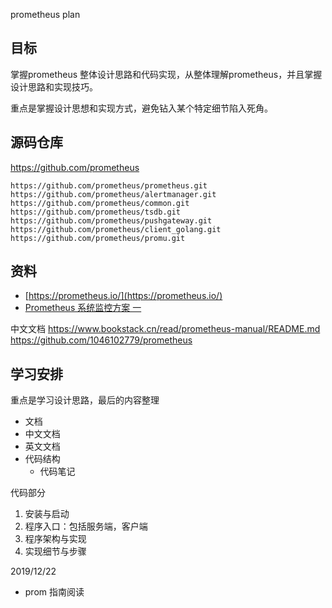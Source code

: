 <!-- ---
title: prometheus plan
date: 2019-05-16 13:00:03
category: src, prometheus
--- -->

prometheus plan


## 目标

掌握prometheus 整体设计思路和代码实现，从整体理解prometheus，并且掌握设计思路和实现技巧。

重点是掌握设计思想和实现方式，避免钻入某个特定细节陷入死角。

## 源码仓库

https://github.com/prometheus

```
https://github.com/prometheus/prometheus.git
https://github.com/prometheus/alertmanager.git
https://github.com/prometheus/common.git
https://github.com/prometheus/tsdb.git
https://github.com/prometheus/pushgateway.git
https://github.com/prometheus/client_golang.git
https://github.com/prometheus/promu.git
```

## 资料

- [https://prometheus.io/](https://prometheus.io/)
- [Prometheus 系统监控方案 一](https://www.cnblogs.com/vovlie/p/Prometheus_CONCEPTS.html)

中文文档
https://www.bookstack.cn/read/prometheus-manual/README.md
https://github.com/1046102779/prometheus


## 学习安排

重点是学习设计思路，最后的内容整理


- 文档
 - 中文文档
 - 英文文档
- 代码结构
  - 代码笔记

代码部分

1. 安装与启动
2. 程序入口：包括服务端，客户端
3. 程序架构与实现
4. 实现细节与步骤

2019/12/22
- prom 指南阅读